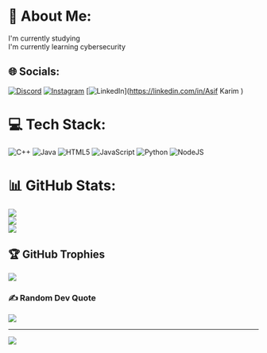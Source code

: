 # 💫 About Me:
I'm currently studying <br>I'm currently learning cybersecurity   


## 🌐 Socials:
[![Discord](https://img.shields.io/badge/Discord-%237289DA.svg?logo=discord&logoColor=white)](https://discord.gg/asifkarim7490) [![Instagram](https://img.shields.io/badge/Instagram-%23E4405F.svg?logo=Instagram&logoColor=white)](https://instagram.com/asif_kaareem) [![LinkedIn](https://img.shields.io/badge/LinkedIn-%230077B5.svg?logo=linkedin&logoColor=white)](https://linkedin.com/in/Asif Karim  ) 

# 💻 Tech Stack:
![C++](https://img.shields.io/badge/c++-%2300599C.svg?style=for-the-badge&logo=c%2B%2B&logoColor=white) ![Java](https://img.shields.io/badge/java-%23ED8B00.svg?style=for-the-badge&logo=openjdk&logoColor=white) ![HTML5](https://img.shields.io/badge/html5-%23E34F26.svg?style=for-the-badge&logo=html5&logoColor=white) ![JavaScript](https://img.shields.io/badge/javascript-%23323330.svg?style=for-the-badge&logo=javascript&logoColor=%23F7DF1E) ![Python](https://img.shields.io/badge/python-3670A0?style=for-the-badge&logo=python&logoColor=ffdd54) ![NodeJS](https://img.shields.io/badge/node.js-6DA55F?style=for-the-badge&logo=node.js&logoColor=white)
# 📊 GitHub Stats:
![](https://github-readme-stats.vercel.app/api?username=asif460&theme=dark&hide_border=false&include_all_commits=false&count_private=false)<br/>
![](https://nirzak-streak-stats.vercel.app/?user=asif460&theme=dark&hide_border=false)<br/>
![](https://github-readme-stats.vercel.app/api/top-langs/?username=asif460&theme=dark&hide_border=false&include_all_commits=false&count_private=false&layout=compact)

## 🏆 GitHub Trophies
![](https://github-profile-trophy.vercel.app/?username=asif460&theme=monokai&no-frame=true&no-bg=false&margin-w=4)

### ✍️ Random Dev Quote
![](https://quotes-github-readme.vercel.app/api?type=horizontal&theme=radical)

---
[![](https://visitcount.itsvg.in/api?id=asif460&icon=0&color=0)](https://visitcount.itsvg.in)

<!-- Proudly created with GPRM ( https://gprm.itsvg.in ) -->

